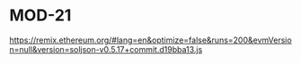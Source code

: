 # MOD-21

https://remix.ethereum.org/#lang=en&optimize=false&runs=200&evmVersion=null&version=soljson-v0.5.17+commit.d19bba13.js
